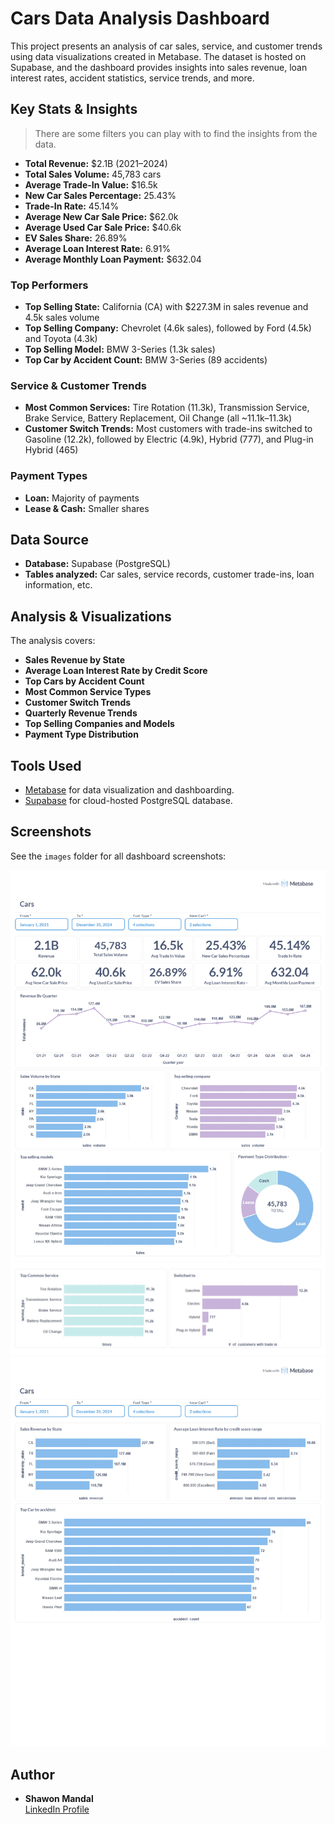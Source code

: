 # Cars Data Analysis Dashboard

This project presents an analysis of car sales, service, and customer trends using data visualizations created in Metabase. The dataset is hosted on Supabase, and the dashboard provides insights into sales revenue, loan interest rates, accident statistics, service trends, and more.

## Key Stats & Insights
> There are some filters you can play with to find the insights from the data.

- **Total Revenue:** $2.1B (2021–2024)
- **Total Sales Volume:** 45,783 cars
- **Average Trade-In Value:** $16.5k
- **New Car Sales Percentage:** 25.43%
- **Trade-In Rate:** 45.14%
- **Average New Car Sale Price:** $62.0k
- **Average Used Car Sale Price:** $40.6k
- **EV Sales Share:** 26.89%
- **Average Loan Interest Rate:** 6.91%
- **Average Monthly Loan Payment:** $632.04

### Top Performers

- **Top Selling State:** California (CA) with $227.3M in sales revenue and 4.5k sales volume
- **Top Selling Company:** Chevrolet (4.6k sales), followed by Ford (4.5k) and Toyota (4.3k)
- **Top Selling Model:** BMW 3-Series (1.3k sales)
- **Top Car by Accident Count:** BMW 3-Series (89 accidents)

### Service & Customer Trends

- **Most Common Services:** Tire Rotation (11.3k), Transmission Service, Brake Service, Battery Replacement, Oil Change (all ~11.1k–11.3k)
- **Customer Switch Trends:** Most customers with trade-ins switched to Gasoline (12.2k), followed by Electric (4.9k), Hybrid (777), and Plug-in Hybrid (465)

### Payment Types

- **Loan:** Majority of payments
- **Lease & Cash:** Smaller shares

## Data Source

- **Database:** Supabase (PostgreSQL)
- **Tables analyzed:** Car sales, service records, customer trade-ins, loan information, etc.

## Analysis & Visualizations

The analysis covers:

- **Sales Revenue by State**
- **Average Loan Interest Rate by Credit Score**
- **Top Cars by Accident Count**
- **Most Common Service Types**
- **Customer Switch Trends**
- **Quarterly Revenue Trends**
- **Top Selling Companies and Models**
- **Payment Type Distribution**

## Tools Used

- [Metabase](https://www.metabase.com/) for data visualization and dashboarding.
- [Supabase](https://supabase.com/) for cloud-hosted PostgreSQL database.

## Screenshots

See the `images` folder for all dashboard screenshots:

![Dashboard 1](./images/1.jpg)
![Dashboard 2](./images/2.jpg)
![Dashboard 3](./images/3.jpg)

## Author

- **Shawon Mandal**  
  [LinkedIn Profile](https://www.linkedin.com/in/shawon-mandal-160440260/)



